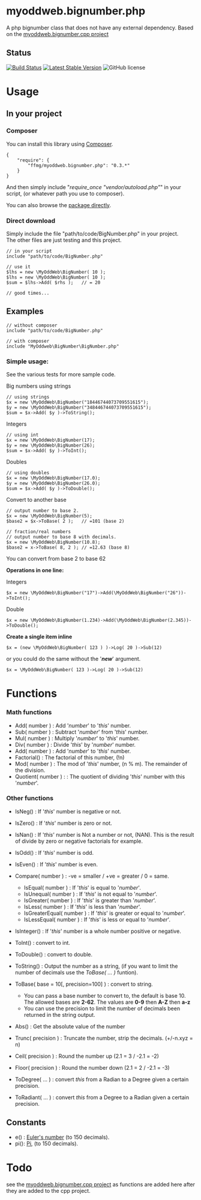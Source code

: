 # myoddweb.bignumber.php #
A php bignumber class that does not have any external dependency.
Based on the [myoddweb.bignumber.cpp project](https://github.com/FFMG/myoddweb.bignumber.cpp)

## Status ##
[![Build Status](https://travis-ci.org/FFMG/myoddweb.bignumber.php.svg?branch=master)](https://travis-ci.org/FFMG/myoddweb.classifier)
[![Latest Stable Version](https://img.shields.io/packagist/v/ffmg/myoddweb.bignumber.php.svg?style=flat-square)](https://packagist.org/packages/ffmg/myoddweb.bignumber.php)
![GitHub license](https://img.shields.io/badge/license-GPLv2-blue.svg)

# Usage #
## In your project ##
### Composer ###

You can install this library using [Composer](https://getcomposer.org/ "Getcomposer").

    {
        "require": {
            "ffmg/myoddweb.bignumber.php": "0.3.*"
        }
    }

And then simply include "*require_once "vendor/autoload.php"*" in your script, (or whatever path you use to composer).

You can also browse the [package directly](https://packagist.org/packages/ffmg/myoddweb.bignumber.php).

### Direct download ###

Simply include the file "path/to/code/BigNumber.php" in your project.    
The other files are just testing and this project.

    // in your script
    include "path/to/code/BigNumber.php"
   
    // use it
    $lhs = new \MyOddWeb\BigNumber( 10 );
    $lhs = new \MyOddWeb\BigNumber( 10 );
	$sum = $lhs->Add( $rhs );	// = 20

    // good times...

## Examples ##

    // without composer 
    include "path/to/code/BigNumber.php"

    // with composer
    include "MyOddweb\BigNumber\BigNumber.php"

### Simple usage: ###

See the various tests for more sample code.

Big numbers using strings

    // using strings
    $x = new \MyOddWeb\BigNumber("18446744073709551615");
    $y = new \MyOddWeb\BigNumber("348446744073709551615");
    $sum = $x->Add( $y )->ToString();

Integers

    // using int
    $x = new \MyOddWeb\BigNumber(17);
    $y = new \MyOddWeb\BigNumber(26);
    $sum = $x->Add( $y )->ToInt();

Doubles

    // using doubles
    $x = new \MyOddWeb\BigNumber(17.0);
    $y = new \MyOddWeb\BigNumber(26.0);
    $sum = $x->Add( $y )->ToDouble();

Convert to another base

    // output number to base 2.
    $x = new \MyOddWeb\BigNumber(5);
    $base2 = $x->ToBase( 2 );	// =101 (base 2)

    // fraction/real numbers
    // output number to base 8 with decimals.
    $x = new \MyOddWeb\BigNumber(10.8);
    $base2 = x->ToBase( 8, 2 );	// =12.63 (base 8)

You can convert from base 2 to base 62

**Operations in one line:**

Integers

    $x = new \MyOddWeb\BigNumber("17")->Add(\MyOddWeb\BigNumber("26"))->ToInt();

Double

    $x = new \MyOddWeb\BigNumber(1.234)->Add(\MyOddWeb\BigNumber(2.345))->ToDouble();

**Create a single item inline**
    
    $x = (new \MyOddWeb\BigNumber( 123 ) )->Log( 20 )->Sub(12)

or you could do the same without the '***new***' argument.

    $x = \MyOddWeb\BigNumber( 123 )->Log( 20 )->Sub(12)

# Functions #
### Math functions ###
- Add( number ) : Add '*number*' to '*this*' number.
- Sub( number ) : Subtract '*number*' from '*this*' number.
- Mul( number ) : Multiply '*number*' to '*this*' number.
- Div( number ) : Divide '*this*' by '*number*' number.
- Add( number ) : Add '*number*' to '*this*' number.
- Factorial() : The factorial of this number, (!n)
- Mod( number ) : The mod of '*this*' number, (n % m). The remainder of the division. 
- Quotient( number ) : : The quotient of dividing '*this*' number with this '*number*'.

### Other functions ###
- IsNeg() : If '*this*' number is negative or not.
- IsZero() : If '*this*' number is zero or not.
- IsNan() : If '*this*' number is Not a number or not, (NAN). This is the result of divide by zero or negative factorials for example.
- IsOdd() : If '*this*' number is odd.
- IsEven() : If '*this*' number is even.
- Compare( number ) : -ve = smaller / +ve = greater / 0 = same.
	- IsEqual( number ) : If '*this*' is equal to '*number*'.
	- IsUnequal( number ) : If '*this*' is not equal to '*number*'.
	- IsGreater( number ) : If '*this*' is greater than '*number*'.
	- IsLess( number ) : If '*this*' is less than '*number*'.
	- IsGreaterEqual( number ) : If '*this*' is greater or equal to '*number*'.
	- IsLessEqual( number ) : If '*this*' is less or equal to '*number*'.
- IsInteger() : If '*this*' number is a whole number positive or negative. 

- ToInt() : convert to int.
- ToDouble() : convert to double.
- ToString() : Output the number as a string, (if you want to limit the number of decimals use the *ToBase( ... )* funtion).
- ToBase( base = 10[, precision=100] ) : convert to string.
	- You can pass a base number to convert to, the default is base 10. The allowed bases are **2-62**. The values are **0-9** then **A-Z** then **a-z**
	- You can use the precision to limit the number of decimals been returned in the string output.  
- Abs() : Get the absolute value of the number
- Trunc( precision ) : Truncate the number, strip the decimals. (+/-n.xyz = n)
- Ceil( precision ) : Round the number up (2.1 = 3 / -2.1 = -2)
- Floor( precision ) : Round the number down (2.1 = 2 / -2.1 = -3)
    
- ToDegree( ... ) : convert *this* from a Radian to a Degree given a certain precision.  
- ToRadiant( ... ) : convert *this* from a Degree to a Radian given a certain precision.    

## Constants ##
- e() : [Euler's number](https://en.wikipedia.org/wiki/E_%28mathematical_constant%29) (to 150 decimals).
- pi(): [Pi](https://en.wikipedia.org/wiki/Pi), (to 150 decimals).

# Todo #

see the [myoddweb.bignumber.cpp project](https://github.com/FFMG/myoddweb.bignumber.cpp) as functions are added here after they are added to the cpp project.

